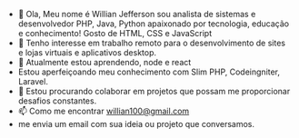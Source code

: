 - 👋 Ola, Meu nome é Willian Jefferson sou analista de sistemas e desenvolvedor PHP, Java, Python apaixonado por tecnologia, educação e conhecimento! Gosto de HTML, CSS e JavaScript
- 👀  Tenho interesse em trabalho remoto para o desenvolvimento de sites e lojas virtuais e aplicativos desktop.
- 🌱 Atualmente estou aprendendo, node e react
-  Estou aperfeiçoando meu conhecimento com Slim PHP, Codeingniter, Laravel.
- 💞️ Estou procurando colaborar em projetos que possam me proporcionar desafios constantes.
- 📫 Como me encontrar willian100@gmail.com 
- me envia um email com sua ideia ou projeto que conversamos.

<!---
Williansistemas/Williansistemas is a ✨ special ✨ repository because its `README.md` (this file) appears on your GitHub profile.
You can click the Preview link to take a look at your changes.
--->
